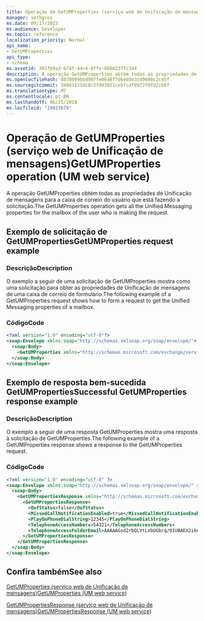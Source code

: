 ```yaml
---
title: Operação de GetUMProperties (serviço web de Unificação de mensagens)
manager: sethgros
ms.date: 09/17/2015
ms.audience: Developer
ms.topic: reference
localization_priority: Normal
api_name:
- GetUMProperties
api_type:
- schema
ms.assetid: 301fb9a3-67df-44c4-8ffe-0600237fc344
description: A operação GetUMProperties obtém todas as propriedades de Unificação de mensagens para a caixa de correio do usuário que está fazendo a solicitação.
ms.openlocfilehash: 8878099bbd907fe0648f7d64dde3cd9600c2c45f
ms.sourcegitcommit: 34041125dc8c5f993b21cebfc4f8b72f0fd2cb6f
ms.translationtype: MT
ms.contentlocale: pt-BR
ms.lasthandoff: 06/25/2018
ms.locfileid: "19823678"
---
```

# <a name="getumproperties-operation-um-web-service"></a><span data-ttu-id="2dc4d-103">Operação de GetUMProperties (serviço web de Unificação de mensagens)</span><span class="sxs-lookup"><span data-stu-id="2dc4d-103">GetUMProperties operation (UM web service)</span></span>

<span data-ttu-id="2dc4d-104">A operação GetUMProperties obtém todas as propriedades de Unificação de mensagens para a caixa de correio do usuário que está fazendo a solicitação.</span><span class="sxs-lookup"><span data-stu-id="2dc4d-104">The GetUMProperties operation gets all the Unified Messaging properties for the mailbox of the user who is making the request.</span></span>
  
## <a name="getumproperties-request-example"></a><span data-ttu-id="2dc4d-105">Exemplo de solicitação de GetUMProperties</span><span class="sxs-lookup"><span data-stu-id="2dc4d-105">GetUMProperties request example</span></span>

### <a name="description"></a><span data-ttu-id="2dc4d-106">Descrição</span><span class="sxs-lookup"><span data-stu-id="2dc4d-106">Description</span></span>

<span data-ttu-id="2dc4d-107">O exemplo a seguir de uma solicitação de GetUMProperties mostra como uma solicitação para obter as propriedades de Unificação de mensagens de uma caixa de correio de formulário.</span><span class="sxs-lookup"><span data-stu-id="2dc4d-107">The following example of a GetUMProperties request shows how to form a request to get the Unified Messaging properties of a mailbox.</span></span>
  
### <a name="code"></a><span data-ttu-id="2dc4d-108">Código</span><span class="sxs-lookup"><span data-stu-id="2dc4d-108">Code</span></span>

```XML
<?xml version="1.0" encoding="utf-8"?>
<soap:Envelope xmlns:soap="http://schemas.xmlsoap.org/soap/envelope/">
  <soap:Body>
    <GetUMProperties xmlns="http://schemas.microsoft.com/exchange/services/2006/messages" />
  </soap:Body>
</soap:Envelope>
```

## <a name="successful-getumproperties-response-example"></a><span data-ttu-id="2dc4d-109">Exemplo de resposta bem-sucedida GetUMProperties</span><span class="sxs-lookup"><span data-stu-id="2dc4d-109">Successful GetUMProperties response example</span></span>

### <a name="description"></a><span data-ttu-id="2dc4d-110">Descrição</span><span class="sxs-lookup"><span data-stu-id="2dc4d-110">Description</span></span>

<span data-ttu-id="2dc4d-111">O exemplo a seguir de uma resposta GetUMProperties mostra uma resposta à solicitação de GetUMProperties.</span><span class="sxs-lookup"><span data-stu-id="2dc4d-111">The following example of a GetUMProperties response shows a response to the GetUMProperties request.</span></span>
  
### <a name="code"></a><span data-ttu-id="2dc4d-112">Código</span><span class="sxs-lookup"><span data-stu-id="2dc4d-112">Code</span></span>

```XML
<?xml version="1.0" encoding="utf-8" ?>
<soap:Envelope xmlns:soap="http://schemas.xmlsoap.org/soap/envelope/" xmlns:xsi="http://www.w3.org/2001/XMLSchema-instance" xmlns:xsd="http://www.w3.org/2001/XMLSchema">
  <soap:Body>
    <GetUMPropertiesResponse xmlns="http://schemas.microsoft.com/exchange/services/2006/messages">
      <GetUMPropertiesResponse>
        <OofStatus>false</OofStatus> 
        <MissedCallNotificationEnabled>true</MissedCallNotificationEnabled> 
        <PlayOnPhoneDialString>12345</PlayOnPhoneDialString> 
        <TelephoneAccessNumbers>54321</TelephoneAccessNumbers> 
        <TelephoneAccessFolderEmail>AAAAAGsd2rbQLVtLobUGbrq/9IUBAEX2ikn/L8JJtI5WHI0FAW8AAAFXHhsAAA==</TelephoneAccessFolderEmail> 
      </GetUMPropertiesResponse>
    </GetUMPropertiesResponse>
  </soap:Body>
</soap:Envelope>
```

## <a name="see-also"></a><span data-ttu-id="2dc4d-113">Confira também</span><span class="sxs-lookup"><span data-stu-id="2dc4d-113">See also</span></span>



[<span data-ttu-id="2dc4d-114">GetUMProperties (serviço web de Unificação de mensagens)</span><span class="sxs-lookup"><span data-stu-id="2dc4d-114">GetUMProperties (UM web service)</span></span>](getumproperties-um-web-service.md)
  
[<span data-ttu-id="2dc4d-115">GetUMPropertiesResponse (serviço web de Unificação de mensagens)</span><span class="sxs-lookup"><span data-stu-id="2dc4d-115">GetUMPropertiesResponse (UM web service)</span></span>](getumpropertiesresponse-um-web-service.md)

